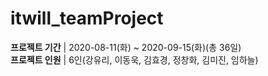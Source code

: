 # itwill_teamProject
 
<b>프로젝트 기간</b> |  2020-08-11(화) ~ 2020-09-15(화)(총 36일) <br>
<b>프로젝트 인원</b> |  6인(강유리, 이동욱, 김효경, 정창화, 김미진, 임하늘)
